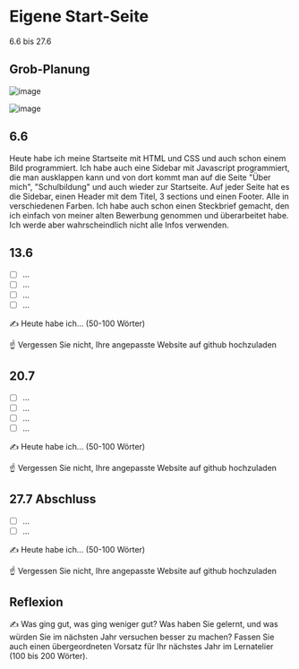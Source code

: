 # Eigene Start-Seite

6.6 bis 27.6

## Grob-Planung
![image](https://github.com/user-attachments/assets/66a45af1-7ea6-4996-9fb5-bfa6ef66f116)

![image](https://github.com/user-attachments/assets/5ce2fe2d-1cc6-40ee-8f7b-7e8591a8adf0)


## 6.6

Heute habe ich meine Startseite mit HTML und CSS und auch schon einem Bild programmiert. Ich habe auch eine Sidebar mit Javascript programmiert, die man ausklappen kann und von dort kommt man auf die Seite "Über mich", "Schulbildung" und auch wieder zur Startseite. Auf jeder Seite hat es die Sidebar, einen Header mit dem Titel, 3 sections und einen Footer. Alle in verschiedenen Farben. Ich habe auch schon einen Steckbrief gemacht, den ich einfach von meiner alten Bewerbung genommen und überarbeitet habe. Ich werde aber wahrscheindlich nicht alle Infos verwenden.

## 13.6

- [ ] ...
- [ ] ...
- [ ] ...
- [ ] ...

✍️ Heute habe ich... (50-100 Wörter)

☝️ Vergessen Sie nicht, Ihre angepasste Website auf github hochzuladen

## 20.7

- [ ] ...
- [ ] ...
- [ ] ...
- [ ] ...

✍️ Heute habe ich... (50-100 Wörter)

☝️ Vergessen Sie nicht, Ihre angepasste Website auf github hochzuladen

## 27.7 Abschluss

- [ ] ...
- [ ] ...

✍️ Heute habe ich... (50-100 Wörter)

☝️ Vergessen Sie nicht, Ihre angepasste Website auf github hochzuladen

## Reflexion

✍️ Was ging gut, was ging weniger gut? Was haben Sie gelernt, und was würden Sie im nächsten Jahr versuchen besser zu machen? Fassen Sie auch einen übergeordneten Vorsatz für Ihr nächstes Jahr im Lernatelier (100 bis 200 Wörter).
